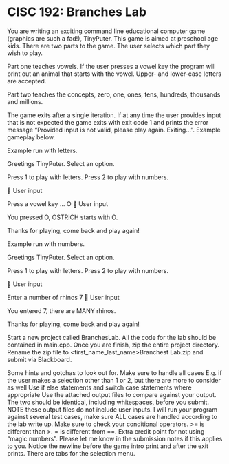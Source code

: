 # CISC 192: Branches Lab #
You are writing an exciting command line educational computer game (graphics are such a fad!), TinyPuter. This game is aimed at preschool age kids. There are two parts to the game. The user selects which part they wish to play. 

Part one teaches vowels. If the user presses a vowel key the program will print out an animal that starts with the vowel.  Upper- and lower-case letters are accepted. 



Part two teaches the concepts, zero, one, ones, tens, hundreds, thousands and millions.



The game exits after a single iteration. If at any time the user provides input that is not expected the game exits with exit code 1 and prints the error message “Provided input is not valid, please play again. Exiting…”. Example gameplay below.

Example run with letters.

Greetings TinyPuter. Select an option. 

Press 1 to play with letters.
Press 2 to play with numbers.

 User input

Press a vowel key ...
O			 User input

You pressed O, OSTRICH starts with O.

Thanks for playing, come back and play again!

Example run with numbers.

Greetings TinyPuter. Select an option. 

Press 1 to play with letters.
Press 2 to play with numbers.

 User input

Enter a number of rhinos
7			 User input

You entered 7, there are MANY rhinos.

Thanks for playing, come back and play again!

Start a new project called BranchesLab. All the code for the lab should be contained in main.cpp. Once you are finish, zip the entire project directory. Rename the zip file to <first_name_last_name>Branchest Lab.zip and submit via Blackboard.



Some hints and gotchas to look out for.
Make sure to handle all cases
E.g. if the user makes a selection other than 1 or 2, but there are more to consider as well
Use if else statements and switch case statements where appropriate
Use the attached output files to compare against your output. The two should be identical, including whitespaces, before you submit. NOTE these output files do not include user inputs.
I will run your program against several test cases, make sure ALL cases are handled according to the lab write up.
Make sure to check your conditional operators. >= is different than >. = is different from ==.
Extra credit point for not using “magic numbers”. Please let me know in the submission notes if this applies to you.
Notice the newline before the game intro print and after the exit prints.  There are tabs for the selection menu.
